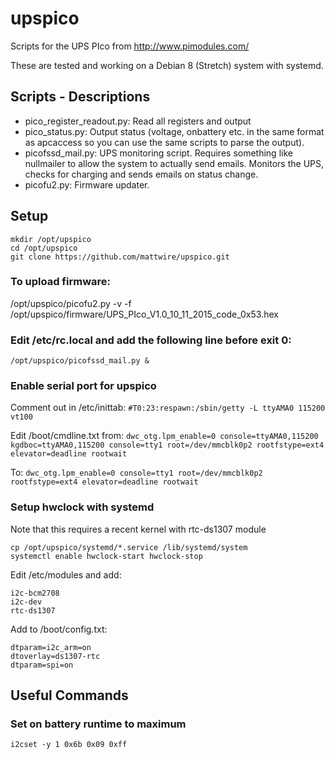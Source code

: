 # upspico
Scripts for the UPS PIco from http://www.pimodules.com/

These are tested and working on a Debian 8 (Stretch) system with systemd.

## Scripts - Descriptions
* pico_register_readout.py: Read all registers and output
* pico_status.py: Output status (voltage, onbattery etc. in the same format as apcaccess so you can use the same scripts to parse the output).
* picofssd_mail.py: UPS monitoring script.  Requires something like nullmailer to allow the system to actually send emails.  Monitors the UPS, checks for charging and sends emails on status change.
* picofu2.py: Firmware updater.

## Setup
```
mkdir /opt/upspico
cd /opt/upspico
git clone https://github.com/mattwire/upspico.git
```
### To upload firmware:
/opt/upspico/picofu2.py -v -f /opt/upspico/firmware/UPS_PIco_V1.0_10_11_2015_code_0x53.hex

### Edit /etc/rc.local and add the following line before exit 0:
`/opt/upspico/picofssd_mail.py &`

### Enable serial port for upspico
Comment out in /etc/inittab:
`#T0:23:respawn:/sbin/getty -L ttyAMA0 115200 vt100`

Edit /boot/cmdline.txt from:
`dwc_otg.lpm_enable=0 console=ttyAMA0,115200 kgdboc=ttyAMA0,115200 console=tty1 root=/dev/mmcblk0p2 rootfstype=ext4 elevator=deadline rootwait`

To:
`dwc_otg.lpm_enable=0 console=tty1 root=/dev/mmcblk0p2 rootfstype=ext4 elevator=deadline rootwait`

### Setup hwclock with systemd
Note that this requires a recent kernel with rtc-ds1307 module

```
cp /opt/upspico/systemd/*.service /lib/systemd/system
systemctl enable hwclock-start hwclock-stop
```

Edit /etc/modules and add:
```
i2c-bcm2708
i2c-dev
rtc-ds1307
```

Add to /boot/config.txt:
```
dtparam=i2c_arm=on
dtoverlay=ds1307-rtc
dtparam=spi=on
```

## Useful Commands
### Set on battery runtime to maximum
`i2cset -y 1 0x6b 0x09 0xff`
